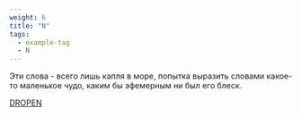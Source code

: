 ```yaml
---
weight: 6
title: "N"
tags:
  - example-tag
  - N
---
```


Эти слова - всего лишь капля в море, попытка выразить словами какое-то маленькое чудо, каким бы эфемерным ни был его блеск.

[DROPEN](N/_index.md)